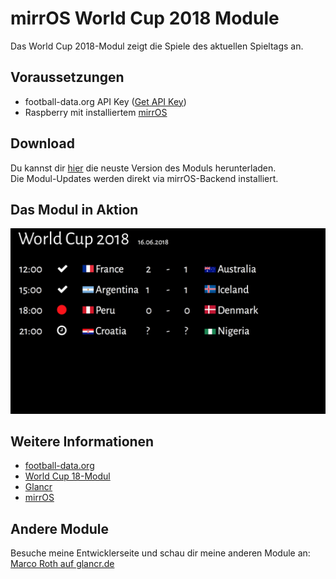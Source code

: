 # mirrOS World Cup 2018 Module

Das World Cup 2018-Modul zeigt die Spiele des aktuellen Spieltags an.


## Voraussetzungen

* football-data.org API Key ([Get API Key](https://www.football-data.org/client/register))
* Raspberry mit installiertem [mirrOS](https://glancr.de/mirr-os/)


## Download

Du kannst dir [hier](https://glancr.de/module/unterhaltung/fussball/) die neuste Version des Moduls herunterladen. <br>
Die Modul-Updates werden direkt via mirrOS-Backend installiert.


## Das Modul in Aktion

![Preview](assets/modulpreviews_worldcup18.png)

## Weitere Informationen
* [football-data.org](https://www.football-data.org)
* [World Cup 18-Modul](https://glancr.de/module/unterhaltung/fussball/)
* [Glancr](https://glancr.de)
* [mirrOS](https://glancr.de/#mirr_os)


## Andere Module

Besuche meine Entwicklerseite und schau dir meine anderen Module an:<br>
[Marco Roth auf glancr.de](https://glancr.de/entwickler/marco-roth/)
